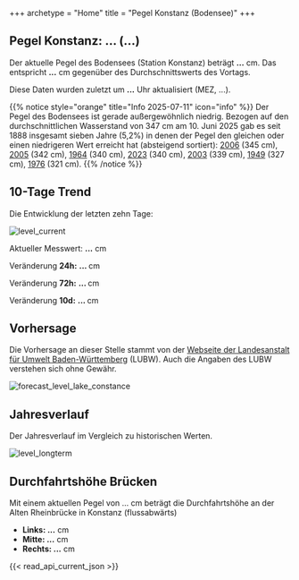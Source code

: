 +++
archetype = "Home"
title = "Pegel Konstanz (Bodensee)"
+++

<h2>Pegel Konstanz: <span id="website_api_current_level_head">...</span> (<span id="website_api_change_vs_yesterday_head">...</span>)</h2>

Der aktuelle Pegel des Bodensees (Station Konstanz) beträgt <b><span id="website_api_current_level">...</span></b> cm. Das entspricht <b><span id="website_api_change_vs_yesterday">...</span></b> cm gegenüber des Durchschnittswerts des Vortags.

Diese Daten wurden zuletzt um <b><span id=website_api_mostrecent_time>...</span></b> Uhr aktualisiert (MEZ, <span id=website_api_mostrecent_date>...</span>).

{{% notice style="orange" title="Info 2025-07-11" icon="info" %}}
Der Pegel des Bodensees ist gerade außergewöhnlich niedrig. Bezogen auf den durchschnittlichen Wasserstand von 347 cm am 10. Juni 2025 gab es seit 1888 insgesamt sieben Jahre (5,2%) in denen der Pegel den gleichen oder einen niedrigeren Wert erreicht hat (absteigend sortiert): [2006](https://www.pegel-konstanz.de/01_historische_daten/2000-2009/index.html#2006) (345 cm), [2005](https://www.pegel-konstanz.de/01_historische_daten/2000-2009/index.html#2005) (342 cm), [1964](https://www.pegel-konstanz.de/01_historische_daten/1960-1969/index.html#1964) (340 cm), [2023](https://www.pegel-konstanz.de/01_historische_daten/2020-2029/index.html#2023) (340 cm), [2003](https://www.pegel-konstanz.de/01_historische_daten/2000-2009/index.html#2003) (339 cm), [1949](https://www.pegel-konstanz.de/01_historische_daten/1940-1949/index.html#1949) (327 cm), [1976](https://www.pegel-konstanz.de/01_historische_daten/1970-1979/index.html#1976) (321 cm).
{{% /notice %}}

## 10-Tage Trend

Die Entwicklung der letzten zehn Tage:

![level_current](https://pegel-konstanz-for-website.s3.eu-central-1.amazonaws.com/graph/current/de/current_DE.png)

Aktueller Messwert: <b><span id=website_api_current_level_d1>...</span></b> cm

Veränderung **24h:** <b><span id=website_api_change_24h>...</span> </b> cm

Veränderung **72h:** <b><span id=website_api_change_72h>...</span> </b> cm

Veränderung **10d:** <b><span id=website_api_change_10d>...</span> </b> cm

## Vorhersage

Die Vorhersage an dieser Stelle stammt von der [Webseite der Landesanstalt für Umwelt Baden-Württemberg](https://www.hvz.baden-wuerttemberg.de/pegel.html?id=00007) (LUBW). Auch die Angaben des LUBW verstehen sich ohne Gewähr.

![forecast_level_lake_constance](https://www.hvz.baden-wuerttemberg.de/gifs/00007-2001.GIF)


## Jahresverlauf

Der Jahresverlauf im Vergleich zu historischen Werten.

![level_longterm](https://pegel-konstanz-for-website.s3.eu-central-1.amazonaws.com/graph/longterm/de/longterm_DE.png)


## Durchfahrtshöhe Brücken

Mit einem aktuellen Pegel von <span id=website_api_current_level_bridge>...</span> cm beträgt die Durchfahrtshöhe an der Alten Rheinbrücke in Konstanz (flussabwärts)

<ul>
  <li><b>Links: <span id="website_api_bridge_kn_left">...</span></b> cm</li>
  <li><b>Mitte: <span id="website_api_bridge_kn_center">...</span></b> cm</li>
  <li><b>Rechts: <span id="website_api_bridge_kn_right">...</span></b> cm</li>
</ul>

{{< read_api_current_json >}}

<style>
    span a[rel="me"] {
        display: none;
    }
</style>
<span> <a rel="me" href="https://mastodon.social/@pegelkonstanz">Mastodon</a></span>